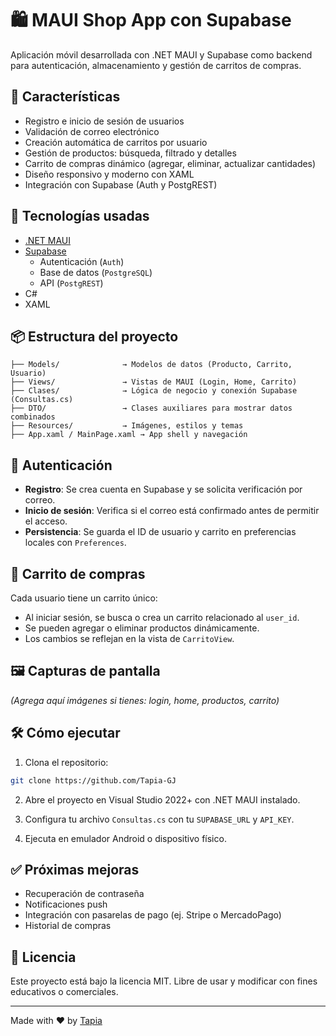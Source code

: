 
# 🛍️ MAUI Shop App con Supabase

Aplicación móvil desarrollada con .NET MAUI y Supabase como backend para autenticación, almacenamiento y gestión de carritos de compras.

## 🚀 Características

- Registro e inicio de sesión de usuarios
- Validación de correo electrónico
- Creación automática de carritos por usuario
- Gestión de productos: búsqueda, filtrado y detalles
- Carrito de compras dinámico (agregar, eliminar, actualizar cantidades)
- Diseño responsivo y moderno con XAML
- Integración con Supabase (Auth y PostgREST)

## 🧱 Tecnologías usadas

- [.NET MAUI](https://learn.microsoft.com/en-us/dotnet/maui/)
- [Supabase](https://supabase.com/)
  - Autenticación (`Auth`)
  - Base de datos (`PostgreSQL`)
  - API (`PostgREST`)
- C#
- XAML

## 📦 Estructura del proyecto

```
├── Models/              → Modelos de datos (Producto, Carrito, Usuario)
├── Views/               → Vistas de MAUI (Login, Home, Carrito)
├── Clases/              → Lógica de negocio y conexión Supabase (Consultas.cs)
├── DTO/                 → Clases auxiliares para mostrar datos combinados
├── Resources/           → Imágenes, estilos y temas
├── App.xaml / MainPage.xaml → App shell y navegación
```

## 🔐 Autenticación

- **Registro**: Se crea cuenta en Supabase y se solicita verificación por correo.
- **Inicio de sesión**: Verifica si el correo está confirmado antes de permitir el acceso.
- **Persistencia**: Se guarda el ID de usuario y carrito en preferencias locales con `Preferences`.

## 🛒 Carrito de compras

Cada usuario tiene un carrito único:
- Al iniciar sesión, se busca o crea un carrito relacionado al `user_id`.
- Se pueden agregar o eliminar productos dinámicamente.
- Los cambios se reflejan en la vista de `CarritoView`.

## 🖼️ Capturas de pantalla

*(Agrega aquí imágenes si tienes: login, home, productos, carrito)*

## 🛠️ Cómo ejecutar

1. Clona el repositorio:
```bash
git clone https://github.com/Tapia-GJ
```

2. Abre el proyecto en Visual Studio 2022+ con .NET MAUI instalado.

3. Configura tu archivo `Consultas.cs` con tu `SUPABASE_URL` y `API_KEY`.

4. Ejecuta en emulador Android o dispositivo físico.

## ✅ Próximas mejoras

- Recuperación de contraseña
- Notificaciones push
- Integración con pasarelas de pago (ej. Stripe o MercadoPago)
- Historial de compras

## 📄 Licencia

Este proyecto está bajo la licencia MIT. Libre de usar y modificar con fines educativos o comerciales.

---

Made with ❤️ by [Tapia](https://portafoliotapia.netlify.app/)
